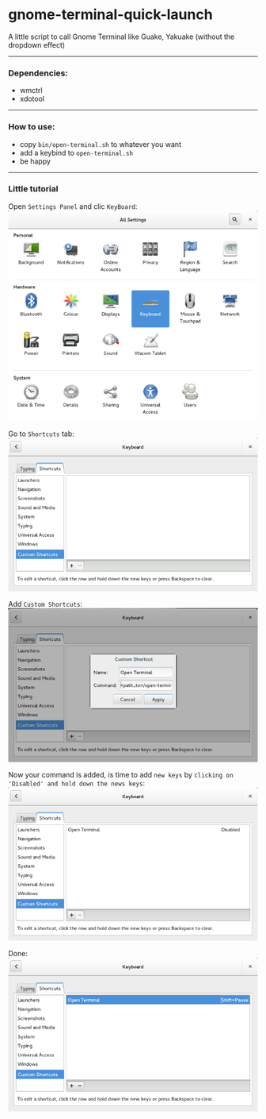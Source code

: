 gnome-terminal-quick-launch
===========================

A little script to call Gnome Terminal like Guake, Yakuake (without the dropdown effect)

----------

### Dependencies:
  - wmctrl
  - xdotool

----------

### How to use:
  - copy `bin/open-terminal.sh` to whatever you want
  - add a keybind to `open-terminal.sh`
  - be happy

----------

### Little tutorial

Open `Settings Panel` and clic `KeyBoard`:
![alt text][settings]

Go to `Shortcuts` tab:
![alt text][shortcuts]

Add `Custom Shortcuts`:
![alt text][command]

Now your command is added, is time to add `new keys` by `clicking on 'Disabled' and hold down the news keys`:
![alt text][defined]

Done:
![alt text][done]

[settings]: https://raw.githubusercontent.com/EdersonTS/gnome-terminal-quick-launch/master/doc/01.%20All%20Settings.png  "All Settings.png"
[shortcuts]: https://raw.githubusercontent.com/EdersonTS/gnome-terminal-quick-launch/master/doc/02.%20Shotcuts%20panel.png  "Shotcuts panel.png"
[command]: https://raw.githubusercontent.com/EdersonTS/gnome-terminal-quick-launch/master/doc/03.%20Add%20custom%20command.png  "Add custom command.png"
[defined]: https://raw.githubusercontent.com/EdersonTS/gnome-terminal-quick-launch/master/doc/04.%20Command%20defined.png  "Command defined.png"
[done]: https://raw.githubusercontent.com/EdersonTS/gnome-terminal-quick-launch/master/doc/05.%20Add%20custom%20keys.png  "Add custom keys.png"
